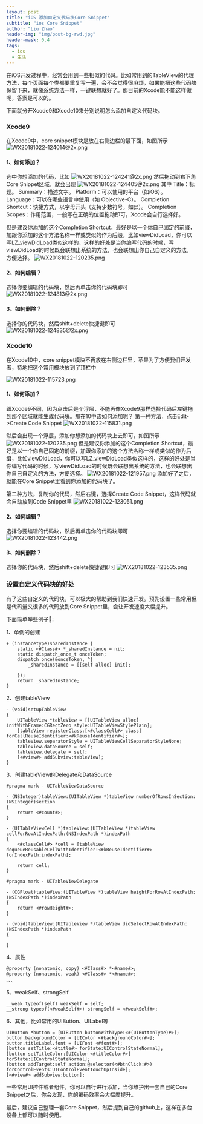 ```yaml
---
layout: post
title: "iOS 添加自定义代码块Core Snippet"
subtitle: "ios Core Snippet"
author: "Liu Zhao"
header-img: "img/post-bg-rwd.jpg"
header-mask: 0.4
tags:
  - ios
  - 生活
---
```


在iOS开发过程中，经常会用到一些相似的代码。比如常用到的TableView的代理方法，每个页面每个类都要重复写一遍，会不会觉得很麻烦，如果能把这些代码块保留下来，就像系统方法一样，一键联想就好了。那目前的Xcode能不能这样做呢，答案是可以的。

下面就分开Xcode9和Xcode10来分别说明怎么添加自定义代码块。

### Xcode9
在Xcode9中，core snippet模块是放在右侧边栏的最下面，如图所示
![WX20181022-124014@2x.png](https://upload-images.jianshu.io/upload_images/6879404-b28c8ac3ce225459.png?imageMogr2/auto-orient/strip%7CimageView2/2/w/1240)
#### 1、如何添加？
选中你想添加的代码，比如
![WX20181022-124241@2x.png](https://upload-images.jianshu.io/upload_images/6879404-4b07381fe21fc849.png?imageMogr2/auto-orient/strip%7CimageView2/2/w/1240)
然后拖动到右下角Core Snippet区域，就会出现
![WX20181022-124405@2x.png](https://upload-images.jianshu.io/upload_images/6879404-60c10f36c3493113.png?imageMogr2/auto-orient/strip%7CimageView2/2/w/1240)
其中
Title：标题。
Summary：描述文字。
Platform：可以使用的平台（如iOS）。
Language：可以在哪些语言中使用（如 Objective-C）。
Completion Shortcut：快捷方式，以字母开头（支持少数符号，如@）。
Completion Scopes：作用范围，一般写在正确的位置拖动即可，Xcode会自行选择好。

但是建议你添加的这个Completion Shortcut，最好是以一个你自己固定的前缀，加跟你添加的这个方法名称一样或类似的作为后缀，比如viewDidLoad，你可以写LZ_viewDidLoad类似这样的，这样的好处是当你编写代码的时候，写viewDidLoad的时候既会联想出系统的方法，也会联想出你自己自定义的方法，方便选择。
![WX20181022-120235.png](https://upload-images.jianshu.io/upload_images/6879404-01dd05cf835ab502.png?imageMogr2/auto-orient/strip%7CimageView2/2/w/1240)

#### 2、如何编辑？
选择你要编辑的代码块，然后再单击你的代码块即可
![WX20181022-124813@2x.png](https://upload-images.jianshu.io/upload_images/6879404-83b6409cb00a55ae.png?imageMogr2/auto-orient/strip%7CimageView2/2/w/1240)

#### 3、如何删除？
选择你的代码块，然后shift+delete快捷键即可
![WX20181022-124835@2x.png](https://upload-images.jianshu.io/upload_images/6879404-cbc658e353b48755.png?imageMogr2/auto-orient/strip%7CimageView2/2/w/1240)

### Xcode10

在Xcode10中，core snippet模块不再放在右侧边栏里，苹果为了方便我们开发者，特地把这个常用模块放到了顶栏中

![WX20181022-115723.png](https://upload-images.jianshu.io/upload_images/6879404-d4b9b4a5e70d0b4c.png?imageMogr2/auto-orient/strip%7CimageView2/2/w/1240)


#### 1、如何添加？
跟Xcode9不同，因为点击后是个浮层，不能再像Xcode9那样选择代码后左键拖到那个区域就能生成代码块。那在10中该如何添加呢？
第一种方法，点击Edit->Create Code Snippet
![WX20181022-115831.png](https://upload-images.jianshu.io/upload_images/6879404-0fe42333ae6a2fe4.png?imageMogr2/auto-orient/strip%7CimageView2/2/w/1240)

然后会出现一个浮层，添加你想添加的代码块上去即可，如图所示
![WX20181022-120235.png](https://upload-images.jianshu.io/upload_images/6879404-01dd05cf835ab502.png?imageMogr2/auto-orient/strip%7CimageView2/2/w/1240)
但是建议你添加的这个Completion Shortcut，最好是以一个你自己固定的前缀，加跟你添加的这个方法名称一样或类似的作为后缀，比如viewDidLoad，你可以写LZ_viewDidLoad类似这样的，这样的好处是当你编写代码的时候，写viewDidLoad的时候既会联想出系统的方法，也会联想出你自己自定义的方法，方便选择。
![WX20181022-121957.png](https://upload-images.jianshu.io/upload_images/6879404-4c2cb0e6ea036c94.png?imageMogr2/auto-orient/strip%7CimageView2/2/w/1240)
添加好了之后，就能在Core Snippet里看到你添加的代码块了。

第二种方法，复制你的代码，然后右键，选择Create Code Snippet，这样代码就会自动放到Code Snippet里
![WX20181022-123051.png](https://upload-images.jianshu.io/upload_images/6879404-05162a85991bc948.png?imageMogr2/auto-orient/strip%7CimageView2/2/w/1240)

#### 2、如何编辑？
选择你要编辑的代码块，然后再单击你的代码块即可
![WX20181022-123442.png](https://upload-images.jianshu.io/upload_images/6879404-6194e1e1bd00c891.png?imageMogr2/auto-orient/strip%7CimageView2/2/w/1240)

#### 3、如何删除？
选择你的代码块，然后shift+delete快捷键即可
![WX20181022-123535.png](https://upload-images.jianshu.io/upload_images/6879404-d7eeb41adec2070f.png?imageMogr2/auto-orient/strip%7CimageView2/2/w/1240)

### 设置自定义代码块的好处
有了这些自定义的代码块，可以极大的帮助到我们快速开发。预先设置一些常用但是代码量又很多的代码放到Core Snippet里，会让开发速度大幅提升。

下面简单举些例子🌰:

1、单例的创建
```
+ (instancetype)sharedInstance {
    static <#Class#> *_sharedInstance = nil;
    static dispatch_once_t onceToken;
    dispatch_once(&onceToken, ^{
        _sharedInstance = [[self alloc] init];
        
    });
    return _sharedInstance;
}
``` 
2、创建tableView
```
- (void)setupTableView
{
    UITableView *tableView = [[UITableView alloc] initWithFrame:CGRectZero style:UITableViewStylePlain];
    [tableView registerClass:[<#classCell#> class] forCellReuseIdentifier:<#kReuseIdentifier#>];
    tableView.separatorStyle = UITableViewCellSeparatorStyleNone;
    tableView.dataSource = self;
    tableView.delegate = self;
    [<#view#> addSubview:tableView];
}
```
3、创建tableView的Delegate和DataSource
```
#pragma mark - UITableViewDataSource

- (NSInteger)tableView:(UITableView *)tableView numberOfRowsInSection:(NSInteger)section
{
    return <#count#>;
}

- (UITableViewCell *)tableView:(UITableView *)tableView cellForRowAtIndexPath:(NSIndexPath *)indexPath
{
    <#classCell#> *cell = [tableView dequeueReusableCellWithIdentifier:<#kReuseIdentifier#> forIndexPath:indexPath];
    
    return cell;
}

#pragma mark - UITableViewDelegate

- (CGFloat)tableView:(UITableView *)tableView heightForRowAtIndexPath:(NSIndexPath *)indexPath
{
    return <#rowHeight#>;
}

- (void)tableView:(UITableView *)tableView didSelectRowAtIndexPath:(NSIndexPath *)indexPath
{
    
}
```
4、属性
```
@property (nonatomic, copy) <#Class#> *<#name#>;
@property (nonatomic, weak) <#Class#> *<#name#>;
、、、
```
5、weakSelf、strongSelf
```
__weak typeof(self) weakSelf = self;
__strong typeof(<#weakSelf#>) strongSelf = <#weakSelf#>;
```
6、其他，比如常用的UIButton、UILabel等
```
UIButton *button = [UIButton buttonWithType:<#(UIButtonType)#>];
button.backgroundColor = [UIColor <#backgroundColor#>];
button.titleLabel.font = [UIFont <#font#>];
[button setTitle:<#title#> forState:UIControlStateNormal];
[button setTitleColor:[UIColor <#titleColor#>] forState:UIControlStateNormal];
[button addTarget:self action:@selector(<#btnClick:#>) forControlEvents:UIControlEventTouchUpInside];
[<#view#> addSubview:button];
```
一些常用UI控件或者组件，你可以自行进行添加，当你维护出一套自己的Core Snippet之后，你会发现，你的编码效率会大幅度提升。

最后，建议自己整理一套Core Snippet，然后提到自己的github上，这样在多台设备上都可以随时使用。

